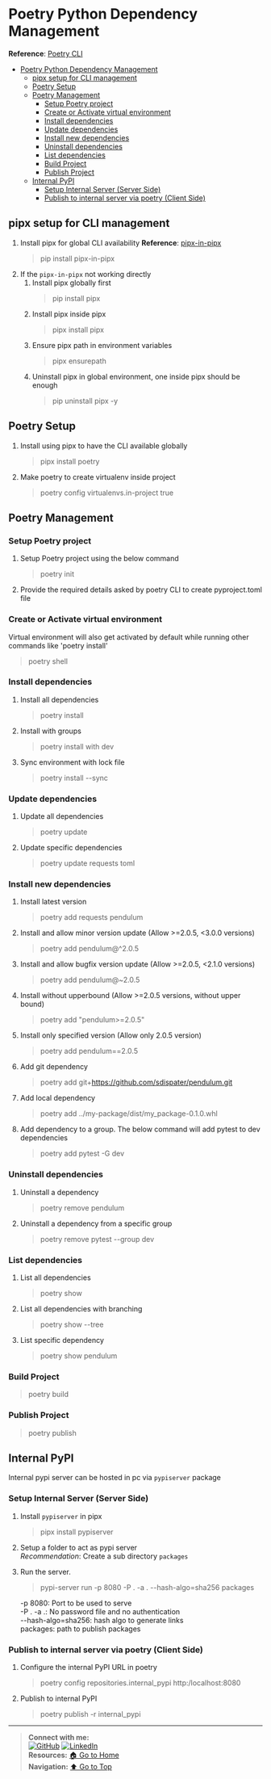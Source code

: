 # Poetry Python Dependency Management

**Reference**: [Poetry CLI](https://python-poetry.org/docs/cli/)

- [Poetry Python Dependency Management](#poetry-python-dependency-management)
  - [pipx setup for CLI management](#pipx-setup-for-cli-management)
  - [Poetry Setup](#poetry-setup)
  - [Poetry Management](#poetry-management)
    - [Setup Poetry project](#setup-poetry-project)
    - [Create or Activate virtual environment](#create-or-activate-virtual-environment)
    - [Install dependencies](#install-dependencies)
    - [Update dependencies](#update-dependencies)
    - [Install new dependencies](#install-new-dependencies)
    - [Uninstall dependencies](#uninstall-dependencies)
    - [List dependencies](#list-dependencies)
    - [Build Project](#build-project)
    - [Publish Project](#publish-project)
  - [Internal PyPI](#internal-pypi)
    - [Setup Internal Server (Server Side)](#setup-internal-server-server-side)
    - [Publish to internal server via poetry (Client Side)](#publish-to-internal-server-via-poetry-client-side)

## pipx setup for CLI management

1. Install pipx for global CLI availability
   **Reference**: [pipx-in-pipx](https://pypi.org/project/pipx-in-pipx/)
   > pip install pipx-in-pipx
2. If the `pipx-in-pipx` not working directly
   1. Install pipx globally first
      > pip install pipx
   2. Install pipx inside pipx
      > pipx install pipx
   3. Ensure pipx path in environment variables
      > pipx ensurepath
   4. Uninstall pipx in global environment, one inside pipx should be enough
      > pip uninstall pipx -y

## Poetry Setup

1. Install using pipx to have the CLI available globally
   > pipx install poetry
2. Make poetry to create virtualenv inside project
   > poetry config virtualenvs.in-project true

## Poetry Management

### Setup Poetry project

1. Setup Poetry project using the below command
   > poetry init
2. Provide the required details asked by poetry CLI to create pyproject.toml file

### Create or Activate virtual environment

Virtual environment will also get activated by default while running other commands like 'poetry install'

> poetry shell

### Install dependencies

1. Install all dependencies
   > poetry install
2. Install with groups
   > poetry install with dev
3. Sync environment with lock file
   > poetry install --sync

### Update dependencies

1. Update all dependencies
   > poetry update
2. Update specific dependencies
   > poetry update requests toml

### Install new dependencies

1. Install latest version
   > poetry add requests pendulum
2. Install and allow minor version update (Allow >=2.0.5, <3.0.0 versions)
   > poetry add pendulum@^2.0.5
3. Install and allow bugfix version update (Allow >=2.0.5, <2.1.0 versions)
   > poetry add pendulum@~2.0.5
4. Install without upperbound (Allow >=2.0.5 versions, without upper bound)
   > poetry add "pendulum>=2.0.5"
5. Install only specified version (Allow only 2.0.5 version)
   > poetry add pendulum==2.0.5
6. Add git dependency
   > poetry add git+<https://github.com/sdispater/pendulum.git>
7. Add local dependency
   > poetry add ../my-package/dist/my_package-0.1.0.whl
8. Add dependency to a group. The below command will add pytest to dev dependencies
   > poetry add pytest -G dev

### Uninstall dependencies

1. Uninstall a dependency
   > poetry remove pendulum
2. Uninstall a dependency from a specific group
   > poetry remove pytest --group dev

### List dependencies

1. List all dependencies
   > poetry show
2. List all dependencies with branching
   > poetry show --tree
3. List specific dependency
   > poetry show pendulum

### Build Project

> poetry build

### Publish Project

> poetry publish

## Internal PyPI

Internal pypi server can be hosted in pc via `pypiserver` package

### Setup Internal Server (Server Side)

1. Install `pypiserver` in pipx
   > pipx install pypiserver
2. Setup a folder to act as pypi server  
   _Recommendation_: Create a sub directory `packages`
3. Run the server.

   > pypi-server run -p 8080 -P . -a . --hash-algo=sha256 packages

   -p 8080: Port to be used to serve  
   -P . -a .: No password file and no authentication  
   --hash-algo=sha256: hash algo to generate links  
   packages: path to publish packages

### Publish to internal server via poetry (Client Side)

1. Configure the internal PyPI URL in poetry
   > poetry config repositories.internal_pypi http:/localhost:8080
2. Publish to internal PyPI
   > poetry publish -r internal_pypi

---
> **Connect with me:**<br>
> [![GitHub](https://img.shields.io/badge/GitHub-%23121011.svg?&style=for-the-badge&logo=github&logoColor=white)](https://github.com/shangar-t-a)
> [![LinkedIn](https://img.shields.io/badge/LinkedIn-%230077B5.svg?&style=for-the-badge&logo=linkedin&logoColor=white)](https://www.linkedin.com/in/shangar-arivazhagan/)<br>
> **Resources:** [🏠 Go to Home](../README.md)<br>
> **Navigation:** [⬆️ Go to Top](#poetry-python-dependency-management)
